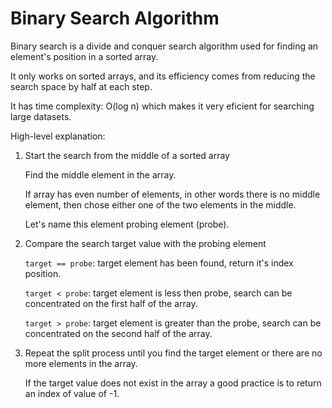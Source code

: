 # Binary Search Algorithm

Binary search is a divide and conquer search algorithm used for finding an element's position in a sorted array.

It only works on sorted arrays, and its efficiency comes from reducing the search space by half at each step.

It has time complexity: O(log n) which makes it very eficient for searching large datasets.

High-level explanation:

1. Start the search from the middle of a sorted array

   Find the middle element in the array.

   If array has even number of elements, in other words there is no middle element, then chose either one of the two
   elements in the middle.

   Let's name this element probing element (probe).

2. Compare the search target value with the probing element

   `target == probe`: target element has been found, return it's index position.

   `target < probe`: target element is less then probe, search can be concentrated on the first half of the array.

   `target > probe`: target element is greater than the probe, search can be concentrated on the second half of the
   array.

3. Repeat the split process until you find the target element or there are no more elements in the array.

   If the target value does not exist in the array a good practice is to return an index of value of -1.
